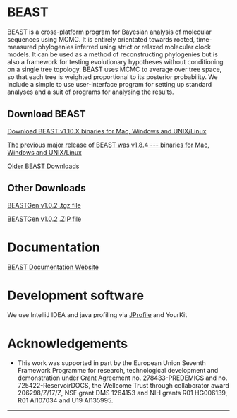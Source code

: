 # BEAST

BEAST is a cross-platform program for Bayesian analysis of molecular sequences using MCMC. It is entirely orientated towards rooted, time-measured phylogenies inferred using strict or relaxed molecular clock models. It can be used as a method of reconstructing phylogenies but is also a framework for testing evolutionary hypotheses without conditioning on a single tree topology. BEAST uses MCMC to average over tree space, so that each tree is weighted proportional to its posterior probability. We include a simple to use user-interface program for setting up standard analyses and a suit of programs for analysing the results.

## Download BEAST

[Download BEAST v1.10.X binaries for Mac, Windows and UNIX/Linux](https://github.com/beast-dev/beast-mcmc/releases)

[The previous major release of BEAST was v1.8.4 --- binaries for Mac, Windows and UNIX/Linux](https://github.com/beast-dev/beast-mcmc/releases/tag/v1.8.4)

[Older BEAST Downloads](https://code.google.com/p/beast-mcmc/downloads)

## Other Downloads

[BEASTGen v1.0.2 .tgz file](https://drive.google.com/file/d/0B37cqWL7UhTAVFVhQ2o1Y093b1k)

[BEASTGen v1.0.2 .ZIP file](https://drive.google.com/file/d/0B37cqWL7UhTAWm81VklIeUNtQVU)

# Documentation

[BEAST Documentation Website](http://beast.community)

# Development software

We use IntelliJ IDEA and java profiling via [JProfile](https://www.ej-technologies.com/products/jprofiler/overview.html) and YourKit

# Acknowledgements
- This work was supported in part by the European Union Seventh Framework Programme for research, technological development and demonstration under Grant Agreement no. 278433-PREDEMICS and no. 725422-ReservoirDOCS, the Wellcome Trust through collaborator award 206298/Z/17/Z, NSF grant DMS 1264153 and NIH grants R01 HG006139, R01 AI107034 and U19 AI135995.

---


